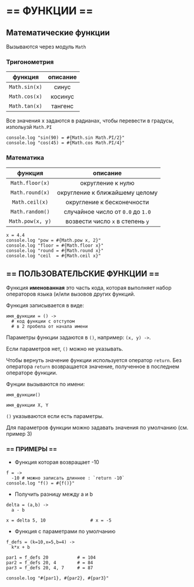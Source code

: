 # == ФУНКЦИИ ==

## Математические функции

 Вызываются через модуль `Math`

### Тригонометрия

| функция | описание |
|:---------:|:--------:|
| `Math.sin(x)` | синус  |
| `Math.cos(x)` | косинус |
| `Math.tan(x)` | тангенс |

Все значения x задаются в радианах, чтобы перевести в градусы, изпольузй `Math.PI`

```coffee-script
console.log "sin(90) = #{Math.sin Math.PI/2}"
console.log "cos(45) = #{Math.cos Math.PI/4}"
```

### Математика

| функция | описание |
|:---------:|:--------:|
| `Math.floor(x)` | округление к нулю |
| `Math.round(x)` | округление к ближайшему целому |
| `Math.ceil(x)`  | округление к бесконечности |
| `Math.random()` | случайное число от `0.0` до `1.0` |
| `Math.pow(x, y)` | возвести число `x` в степень `y` |


```coffee-script
x = 4.4
console.log "pow = #{Math.pow x, 2}"
console.log "floor = #{Math.floor x}"
console.log "round = #{Math.round x}"
console.log "ceil  = #{Math.ceil x}"
```


## == ПОЛЬЗОВАТЕЛЬСКИЕ ФУНКЦИИ ==

Функция **именованная** это часть кода, которая выполняет набор операторов языка (и/или вызовов других функций.

Функция записывается в виде:

```coffee-script
имя_функции = () ->
  # код функции c отступом 
  # в 2 пробела от начала имени
```

Параметры функции задаются в `()`, например: `(x, y) ->`.

Если параметров нет, `()` можно не указывать.

Чтобы вернуть значение функции используется оператор `return`. Без оператора `return` возвращается значение, полученное в последнем операторе функции.

Фунции вызываются по имени:
```coffee-script
имя_функции() 

имя_функции X, Y
```

`()` указываются если есть параметры.

Для параметров функции можно задавать значения по умолчанию (см. пример 3)

### == ПРИМЕРЫ  ==

- Функция которая возвращает -10

```coffee-script
f = ->
  -10 # можно записать длиннее : `return -10`
console.log "f() = #{f()}" 
```


- Получить разницу между a и b

```coffee-script
delta = (a,b) ->
  a - b

x = delta 5, 10                 # x = -5
```

- Функция с параметрами по умолчанию

```coffee-script
f_defs = (k=10,x=5,b=4) ->
  k*x + b

par1 = f_defs 20           # = 104
par2 = f_defs 20, 4        # = 84
par3 = f_defs 20, 4, 7     # = 87

console.log "#{par1}, #{par2}, #{par3}"
```
